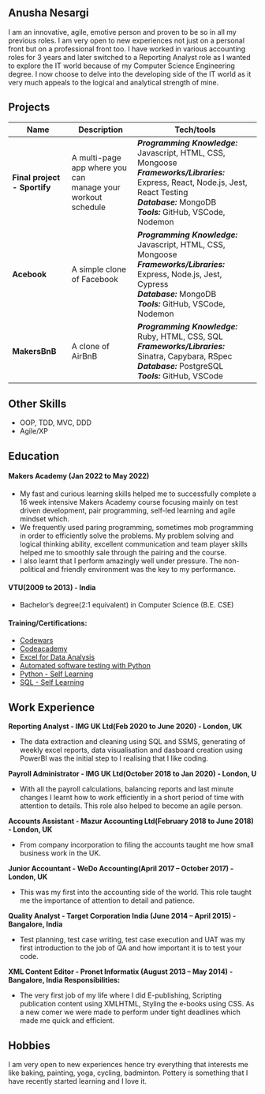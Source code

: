 ## Anusha Nesargi

I am an innovative, agile, emotive person and proven to be so in all my previous roles. I am very open to new experiences not just on a personal front but on a professional front too.
I have worked in various accounting roles for 3 years and later switched to a Reporting Analyst role as I wanted to explore the IT world because of my Computer Science Engineering degree.
I now choose to delve into the developing side of the IT world as it very much appeals to the logical and analytical strength of mine.

## Projects

| Name | Description | Tech/tools   |
| -----| ----------- | ------------ |
| **Final project - Sportify** | A multi-page app where you can<br>manage your workout schedule | ***Programming Knowledge:*** Javascript, HTML, CSS, Mongoose<br> ***Frameworks/Libraries:*** Express, React, Node.js, Jest, React Testing<br>***Database:*** MongoDB<br>***Tools:*** GitHub, VSCode, Nodemon|
| **Acebook** | A simple clone of Facebook |***Programming Knowledge:*** Javascript, HTML, CSS, Mongoose<br> ***Frameworks/Libraries:*** Express, Node.js, Jest, Cypress<br>***Database:*** MongoDB<br>***Tools:*** GitHub, VSCode, Nodemon|
| **MakersBnB** | A clone of AirBnB |***Programming Knowledge:*** Ruby, HTML, CSS, SQL<br> ***Frameworks/Libraries:*** Sinatra, Capybara, RSpec<br>***Database:*** PostgreSQL<br>***Tools:*** GitHub, VSCode|

## Other Skills

- OOP, TDD, MVC, DDD
- Agile/XP

## Education

#### Makers Academy (Jan 2022 to May 2022)
- My fast and curious learning skills helped me to successfully complete a 16 week intensive Makers Academy course focusing mainly on test driven development, pair programming, self-led learning and agile mindset which.
- We frequently used paring programming, sometimes mob programming in order to efficiently solve the problems. My problem solving and logical thinking ability, excellent communication and team player skills helped me to smoothly sale through the pairing and the course.
- I also learnt that I perform amazingly well under pressure. The non-political and friendly environment was the key to my performance.

#### VTU(2009 to 2013) - India

- Bachelor’s degree(2:1 equivalent) in Computer Science (B.E. CSE)

#### Training/Certifications:
- [Codewars](https://www.codewars.com/users/Anusha%20Nesargi)
- [Codeacademy](https://www.codecademy.com/learn)
- [Excel for Data Analysis](https://www.coursera.org/learn/excel-data-analysis)
- [Automated software testing with Python](https://www.udemy.com/course/automated-software-testing-with-python/learn/lecture/16000344#overview)
- [Python - Self Learning](https://www.udemy.com/course/automate)
- [SQL - Self Learning](https://www.youtube.com/watch?v=9Pzj7Aj25lw&t=3135ss)

## Work Experience

**Reporting Analyst - IMG UK Ltd(Feb 2020 to June 2020) - London, UK**
  - The data extraction and cleaning using SQL and SSMS, generating of weekly excel reports, data visualisation and dasboard creation using PowerBI was the initial step to I realising that I like coding.
     
**Payroll Administrator - IMG UK Ltd(October 2018 to Jan 2020) - London, U**
  - With all the payroll calculations, balancing reports and last minute changes I learnt how to work efficiently in a short period of time with attention to details. This role also helped to become an agile person.
  
**Accounts Assistant - Mazur Accounting Ltd(February 2018 to June 2018) - London, UK**
  - From company incorporation to filing the accounts taught me how small business work in the UK.

**Junior Accountant - WeDo Accounting(April 2017 – October 2017)  - London, UK** 
  - This was my first into the accounting side of the world. This role taught me the importance of attention to detail and patience.

**Quality Analyst - Target Corporation India (June 2014 – April 2015) - Bangalore, India** 
  - Test planning, test case writing, test case execution and UAT was my first introduction to the job of QA and how important it is to test your code.  
 
**XML Content Editor - Pronet Informatix (August 2013 – May 2014) - Bangalore, India
  Responsibilities:**  
  - The very first job of my life where I did E-publishing, Scripting publication content using XMLHTML, Styling the e-books using CSS. As a new comer we were made to perform under tight deadlines which made me quick and efficient.

## Hobbies

I am very open to new experiences hence try everything that interests me like baking, painting, yoga, cycling, badminton. Pottery is something that I have recently started learning and I love it.

